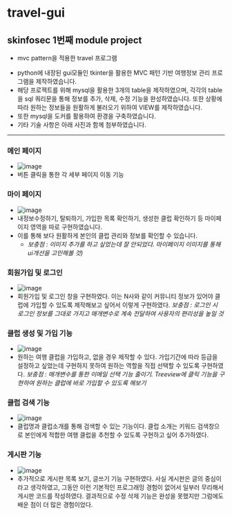 # travel-gui

## skinfosec 1번째 module project
* mvc pattern을 적용한 travel 프로그램 
- python에 내장된 gui모듈인 tkinter을 활용한 MVC 패턴 기반 여행정보 관리 프로그램을 제작하였습니다.
- 해당 프로젝트를 위해 mysql을 활용한 3개의 table을 제작하였으며, 각각의 table을 sql 쿼리문을 통해 정보를 추가, 삭제, 수정 기능을 완성하였습니다. 또한 상황에 따라 원하는 정보들을 원활하게 불러오기 위하여 VIEW를 제작하였습니다. 
- 또한 mysql을 도커를 활용하여 환경을 구축하였습니다.
- 기타 기술 사항은 아래 사진과 함께 첨부하였습니다.

***

### 메인 페이지
- ![image](https://user-images.githubusercontent.com/50822293/89356442-c1cea400-d6f8-11ea-9933-8050bfa13d37.png)
- 버튼 클릭을 통한 각 세부 페이지 이동 기능

### 마이 페이지
- ![image](https://user-images.githubusercontent.com/50822293/89356469-dd39af00-d6f8-11ea-9851-f023a2d7b2c6.png)
- 내정보수정하기, 탈퇴하기, 가입한 목록 확인하기, 생성한 클럽 확인하기 등 마이페이지 영역을 따로 구현하였습니다.
- 이를 통해 보다 원활하게 본인의 클럽 관리와 정보를 확인할 수 있습니다.
  - *보충점 : 이미지 추가를 하고 싶었는데 잘 안되었다. 마이페이지 이미지를 통해 ui개선을 고민해볼 것)*

### 회원가입 및 로그인
- ![image](https://user-images.githubusercontent.com/50822293/89356488-e9257100-d6f8-11ea-898d-8c331a377fe2.png)
- 회원가입 및 로그인 창을 구현하였다. 이는 N사와 같이 커뮤니티 정보가 있어야 클럽에 가입할 수 있도록 제작해보고 싶어서 이렇게 구현하였다. 
  *보충점 : 로그인 시 로그인 정보를 그대로 가지고 매개변수로 계속 전달하여 사용자의 편리성을 높일 것*

### 클럽 생성 및 가입 기능
- ![image](https://user-images.githubusercontent.com/50822293/89357145-9a78d680-d6fa-11ea-9d61-6f98f0e4a950.png)
- 원하는 여행 클럽을 가입하고, 없을 경우 제작할 수 있다. 가입기간에 따라 등급을 설정하고 싶었는데 구현하지 못하여 원하는 역할을 직접 선택할 수 있도록 구현하였다.
  *보충점 : 매개변수를 통한 이메일 선택 기능 줄이기. Treeview에 클릭 기능을 구현하여 원하는 클럽에 바로 가입할 수 있도록 해보기*
  
### 클럽 검색 기능
- ![image](https://user-images.githubusercontent.com/50822293/89356493-f04c7f00-d6f8-11ea-963b-1efe8e426b1d.png)
- 클럽명과 클럽소개를 통해 검색할 수 있는 기능이다. 클럽 소개는 키워드 검색창으로 본인에게 적합한 여행 클럽을 추천할 수 있도록 구현하고 싶어 추가하였다.

### 게시판 기능
- ![image](https://user-images.githubusercontent.com/50822293/89356598-2db10c80-d6f9-11ea-8061-5467de9f030c.png) 
- 추가적으로 게시판 목록 보기, 글쓰기 기능 구현하였다. 사실 게시판은 글의 중심이라고 생각하였고, 그동안 이런 기본적인 프로그래밍 경험이 없어서 일부러 무리해서 게시판 코드를 작성하였다. 결과적으로 수정 삭제 기능은 완성을 못했지만 그럼에도 배운 점이 더 많은 경험이었다.

